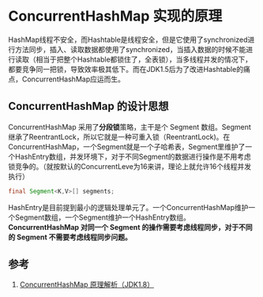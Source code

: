 # ConcurrentHashMap 实现的原理

HashMap线程不安全，而Hashtable是线程安全，但是它使用了synchronized进行方法同步，插入、读取数据都使用了synchronized，当插入数据的时候不能进行读取（相当于把整个Hashtable都锁住了，全表锁），当多线程并发的情况下，都要竞争同一把锁，导致效率极其低下。而在JDK1.5后为了改进Hashtable的痛点，ConcurrentHashMap应运而生。

## ConcurrentHashMap 的设计思想

ConcurrentHashMap 采用了**分段锁**策略，主干是个 Segment 数组。Segment继承了ReentrantLock，所以它就是一种可重入锁（ReentrantLock)。在ConcurrentHashMap，一个Segment就是一个子哈希表，Segment里维护了一个HashEntry数组，并发环境下，对于不同Segment的数据进行操作是不用考虑锁竞争的。（就按默认的ConcurrentLeve为16来讲，理论上就允许16个线程并发执行）

```java
final Segment<K,V>[] segments;
```

HashEntry是目前提到最小的逻辑处理单元了。一个ConcurrentHashMap维护一个Segment数组，一个Segment维护一个HashEntry数组。**ConcurrentHashMap 对同一个 Segment 的操作需要考虑线程同步，对于不同的 Segment 不需要考虑线程同步问题。**

## 参考

1. [ConcurrentHashMap 原理解析（JDK1.8）](https://www.jianshu.com/p/d10256f0ebea)
